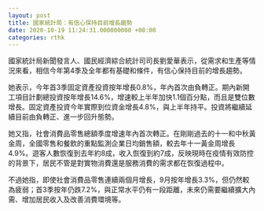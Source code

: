 ```yaml
---
layout: post
title: 國家統計局：有信心保持目前增長趨勢
date: 2020-10-19 11:24:31.000000000 +08:00
categories: rthk
---
```


國家統計局新聞發言人、國民經濟綜合統計司司長劉愛華表示，從需求和生產等情況來看，相信今年第4季及全年都有基礎和條件，有信心保持目前的增長趨勢。

她表示，今年首3季固定資產投資按年增長0.8%，年內首次由負轉正。期內新開工項目計劃總投資按年增長14.6%，增速較上半年加快1.1個百分點，而且是雙位數增長。固定資產投資今年實際到位資金增長4.8%，與上半年持平。投資將繼續延續目前由負轉正、進一步回升態勢。

她又指，社會消費品零售總額季度增速年內首次轉正。在剛剛過去的十一和中秋黃金周，全國零售和餐飲的重點監測企業日均銷售額，較去年十一黃金周增長4.9%。遊客人數恢復到去年約8成，收入恢復到約7成，反映現時在疫情有效防控的背景下，居民不管是對實物消費還是服務消費的需求都在恢復過程中。

不過她指，即使社會消費品零售連續兩個月增長，9月按年增長3.3%，但仍然較為疲弱；首3季按年仍跌7.2%，與正常水平仍有一段距離，未來仍需要繼續擴大內需、增加居民收入及改善消費環境等。
